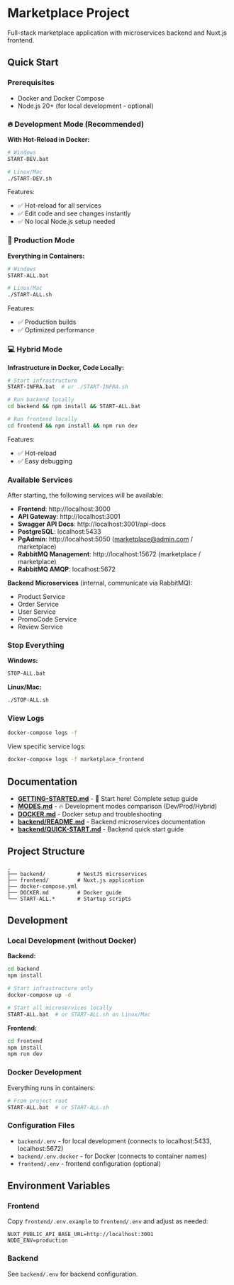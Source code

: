# Marketplace Project

Full-stack marketplace application with microservices backend and Nuxt.js frontend.

## Quick Start

### Prerequisites
- Docker and Docker Compose
- Node.js 20+ (for local development - optional)

### 🔥 Development Mode (Recommended)

**With Hot-Reload in Docker:**
```bash
# Windows
START-DEV.bat

# Linux/Mac
./START-DEV.sh
```

Features:
- ✅ Hot-reload for all services
- ✅ Edit code and see changes instantly
- ✅ No local Node.js setup needed

### 🚀 Production Mode

**Everything in Containers:**
```bash
# Windows
START-ALL.bat

# Linux/Mac
./START-ALL.sh
```

Features:
- ✅ Production builds
- ✅ Optimized performance

### 💻 Hybrid Mode

**Infrastructure in Docker, Code Locally:**

```bash
# Start infrastructure
START-INFRA.bat  # or ./START-INFRA.sh

# Run backend locally
cd backend && npm install && START-ALL.bat

# Run frontend locally
cd frontend && npm install && npm run dev
```

Features:
- ✅ Hot-reload
- ✅ Easy debugging

### Available Services

After starting, the following services will be available:

- **Frontend**: http://localhost:3000
- **API Gateway**: http://localhost:3001
- **Swagger API Docs**: http://localhost:3001/api-docs
- **PostgreSQL**: localhost:5433
- **PgAdmin**: http://localhost:5050 (marketplace@admin.com / marketplace)
- **RabbitMQ Management**: http://localhost:15672 (marketplace / marketplace)
- **RabbitMQ AMQP**: localhost:5672

**Backend Microservices** (internal, communicate via RabbitMQ):
- Product Service
- Order Service
- User Service
- PromoCode Service
- Review Service

### Stop Everything

**Windows:**
```bash
STOP-ALL.bat
```

**Linux/Mac:**
```bash
./STOP-ALL.sh
```

### View Logs

```bash
docker-compose logs -f
```

View specific service logs:
```bash
docker-compose logs -f marketplace_frontend
```

## Documentation

- **[GETTING-STARTED.md](./GETTING-STARTED.md)** - 🚀 Start here! Complete setup guide
- **[MODES.md](./MODES.md)** - 🔥 Development modes comparison (Dev/Prod/Hybrid)
- **[DOCKER.md](./DOCKER.md)** - Docker setup and troubleshooting
- **[backend/README.md](./backend/README.md)** - Backend microservices documentation
- **[backend/QUICK-START.md](./backend/QUICK-START.md)** - Backend quick start guide

## Project Structure

```
.
├── backend/          # NestJS microservices
├── frontend/         # Nuxt.js application
├── docker-compose.yml
├── DOCKER.md         # Docker guide
└── START-ALL.*       # Startup scripts
```

## Development

### Local Development (without Docker)

**Backend:**
```bash
cd backend
npm install

# Start infrastructure only
docker-compose up -d

# Start all microservices locally
START-ALL.bat  # or START-ALL.sh on Linux/Mac
```

**Frontend:**
```bash
cd frontend
npm install
npm run dev
```

### Docker Development

Everything runs in containers:
```bash
# From project root
START-ALL.bat  # or START-ALL.sh
```

### Configuration Files

- `backend/.env` - for local development (connects to localhost:5433, localhost:5672)
- `backend/.env.docker` - for Docker (connects to container names)
- `frontend/.env` - frontend configuration (optional)

## Environment Variables

### Frontend

Copy `frontend/.env.example` to `frontend/.env` and adjust as needed:

```env
NUXT_PUBLIC_API_BASE_URL=http://localhost:3001
NODE_ENV=production
```

### Backend

See `backend/.env` for backend configuration.
